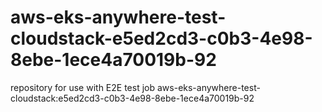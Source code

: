 # aws-eks-anywhere-test-cloudstack-e5ed2cd3-c0b3-4e98-8ebe-1ece4a70019b-92
repository for use with E2E test job aws-eks-anywhere-test-cloudstack:e5ed2cd3-c0b3-4e98-8ebe-1ece4a70019b-92
